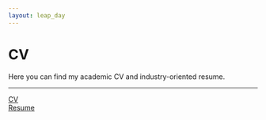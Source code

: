 ```yaml
---
layout: leap_day
---
```


# CV

Here you can find my academic CV and industry-oriented resume.

---

[CV](pdf/rosen_cv.pdf)  
[Resume](pdf/rosen_resume.pdf)  
<!--- [Publication list](pdf/rosen_publication_list.pdf)  
[Research Statement](pdf/rosen_research_statement.pdf)  
[Teaching Statement](pdf/rosen_teaching_statement.pdf)  
--->
